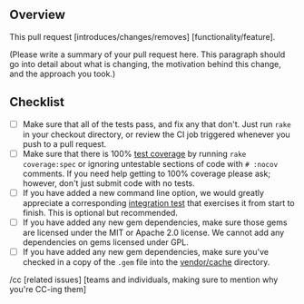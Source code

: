 <!--
Hi there! We are delighted that you have chosen to contribute to octocatalog-diff.

If you have not already done so, please read our Contributing document, found here: https://github.com/github/octocatalog-diff/blob/master/.github/CONTRIBUTING.md

Please remember that all activity in this project, including pull requests, needs to comply with the Open Code of Conduct, found here: http://todogroup.org/opencodeofconduct/

Any contributions to this project must be made under the MIT license.

You do NOT need to bump the version number or regenerate the "Command line options reference" page. We will do this for you at or after the time we merge your contribution.
-->

## Overview

This pull request [introduces/changes/removes] [functionality/feature].

(Please write a summary of your pull request here. This paragraph should go into detail about what is changing, the motivation behind this change, and the approach you took.)

## Checklist

- [ ] Make sure that all of the tests pass, and fix any that don't. Just run `rake` in your checkout directory, or review the CI job triggered whenever you push to a pull request.
- [ ] Make sure that there is 100% [test coverage](https://github.com/github/octocatalog-diff/blob/master/doc/dev/coverage.md) by running `rake coverage:spec` or ignoring untestable sections of code with `# :nocov` comments. If you need help getting to 100% coverage please ask; however, don't just submit code with no tests.
- [ ] If you have added a new command line option, we would greatly appreciate a corresponding [integration test](https://github.com/github/octocatalog-diff/blob/master/doc/dev/integration-tests.md) that exercises it from start to finish. This is optional but recommended.
- [ ] If you have added any new gem dependencies, make sure those gems are licensed under the MIT or Apache 2.0 license. We cannot add any dependencies on gems licensed under GPL.
- [ ] If you have added any new gem dependencies, make sure you've checked in a copy of the `.gem` file into the [vendor/cache](https://github.com/github/octocatalog-diff/tree/master/vendor/cache) directory.

/cc [related issues] [teams and individuals, making sure to mention why you're CC-ing them]
